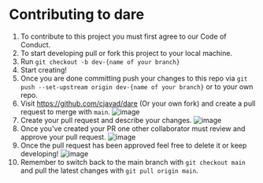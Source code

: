 # Contributing to dare

1. To contribute to this project you must first agree to our Code of Conduct.
2. To start developing pull or fork this project to your local machine.
3. Run `git checkout -b dev-{name of your branch}`
4. Start creating!
5. Once you are done committing push your changes to this repo via `git push --set-upstream origin dev-{name of your branch}` or to your own repo.
6. Visit <https://github.com/cjavad/dare> (Or your own fork) and create a pull request to merge with `main`.
![image](https://user-images.githubusercontent.com/22474016/189415204-48dab694-9542-439f-b5b8-fe297e21a4c6.png)
7. Create your pull request and describe your changes.
![image](https://user-images.githubusercontent.com/22474016/189415269-8f85c141-46cb-43af-aa34-f9dd4ad6e121.png)
8. Once you've created your PR one other collaborator must review and approve your pull request.
![image](https://user-images.githubusercontent.com/22474016/189415334-daf870dd-611c-4308-93ba-b166fc5418b3.png)
9. Once the pull request has been approved feel free to delete it or keep developing!
![image](https://user-images.githubusercontent.com/22474016/189415401-2a278fe2-6983-4021-8bf3-84edb35a0ddf.png)
10. Remember to switch back to the main branch with `git checkout main` and pull the latest changes with `git pull origin main`.
